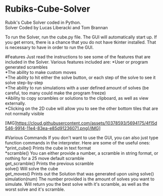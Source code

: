 # Rubiks-Cube-Solver
Rubik's Cube Solver coded in Python.  
Solver Coded by Lucas Liberacki and Tom Brannan  

To run the Solver, run the cube.py file. The GUI will automatically start up. If you get errors, there is a chance that you do not have tkinter installed. That is necessary to have in order to run the GUI.

#Features
Just read the instructions to see some of the features that are included in the Solver.
Various features included are:
*User or program generated scrambles  
*The ability to make custom moves  
*The ability to hit either the solve button, or each step of the solve to see it solve step-by-step  
*The ability to run simulations with a user defined amount of solves (be careful, too many could make the program freeze)  
*Ability to copy scrambles or solutions to the clipboard, as well as view externally.  
*Clicking on the 2D cube will allow you to see the other bottom tiles that are not normally visible  


[IMG]https://cloud.githubusercontent.com/assets/10378593/5694175/4f15d546-9914-11e4-83ea-e85d91236071.png[/IMG]




#Various Commands
If you don't want to use the GUI, you can also just type function commands in the interpreter. Here are some of the useful ones:  
*print_cube()   Prints the cube in text format  
*scramble()     You can either provide a number, a scramble in string format, or nothing for a 25 move default scramble  
get_scramble()  Prints the previous scramble  
solve()         Will solve the cube  
get_moves()     Prints out the Solution that was generated upon using solve()  
simulation(num) The number provided is the amount of solves you want to simulate. Will return you the best solve with it's scramble, as well as the worst solve and it's scramble.  
